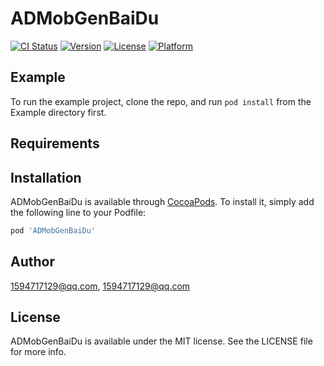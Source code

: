 # ADMobGenBaiDu

[![CI Status](https://img.shields.io/travis/1594717129@qq.com/ADMobGenBaiDu.svg?style=flat)](https://travis-ci.org/1594717129@qq.com/ADMobGenBaiDu)
[![Version](https://img.shields.io/cocoapods/v/ADMobGenBaiDu.svg?style=flat)](https://cocoapods.org/pods/ADMobGenBaiDu)
[![License](https://img.shields.io/cocoapods/l/ADMobGenBaiDu.svg?style=flat)](https://cocoapods.org/pods/ADMobGenBaiDu)
[![Platform](https://img.shields.io/cocoapods/p/ADMobGenBaiDu.svg?style=flat)](https://cocoapods.org/pods/ADMobGenBaiDu)

## Example

To run the example project, clone the repo, and run `pod install` from the Example directory first.

## Requirements

## Installation

ADMobGenBaiDu is available through [CocoaPods](https://cocoapods.org). To install
it, simply add the following line to your Podfile:

```ruby
pod 'ADMobGenBaiDu'
```

## Author

1594717129@qq.com, 1594717129@qq.com

## License

ADMobGenBaiDu is available under the MIT license. See the LICENSE file for more info.
